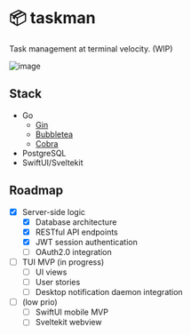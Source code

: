 # 📦 taskman

Task management at terminal velocity. (WIP)

![image](https://github.com/user-attachments/assets/42bcc928-006c-4bbb-8c3c-ea58394d35b1)


## Stack

- Go
    - [Gin](https://github.com/gin-gonic/gin)
    - [Bubbletea](https://github.com/charmbracelet/bubbletea)
    - [Cobra](https://github.com/spf13/cobra)
- PostgreSQL
- SwiftUI/Sveltekit


## Roadmap

- [x] Server-side logic
    - [x] Database architecture
    - [x] RESTful API endpoints
    - [x] JWT session authentication
    - [ ] OAuth2.0 integration

- [ ] TUI MVP (in progress)
    - [ ] UI views
    - [ ] User stories 
    - [ ] Desktop notification daemon integration

- [ ] (low prio)
    - [ ] SwiftUI mobile MVP
    - [ ] Sveltekit webview
